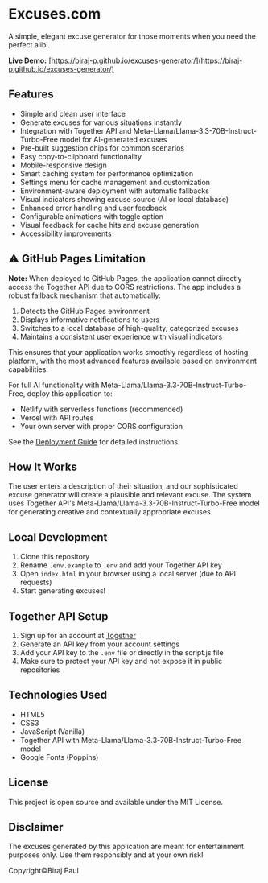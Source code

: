 # Excuses.com

A simple, elegant excuse generator for those moments when you need the perfect alibi.

**Live Demo:** [https://biraj-p.github.io/excuses-generator/](https://biraj-p.github.io/excuses-generator/)

## Features

- Simple and clean user interface
- Generate excuses for various situations instantly
- Integration with Together API and Meta-Llama/Llama-3.3-70B-Instruct-Turbo-Free model for AI-generated excuses
- Pre-built suggestion chips for common scenarios
- Easy copy-to-clipboard functionality
- Mobile-responsive design
- Smart caching system for performance optimization
- Settings menu for cache management and customization
- Environment-aware deployment with automatic fallbacks
- Visual indicators showing excuse source (AI or local database)
- Enhanced error handling and user feedback
- Configurable animations with toggle option
- Visual feedback for cache hits and excuse generation
- Accessibility improvements

## ⚠️ GitHub Pages Limitation

**Note:** When deployed to GitHub Pages, the application cannot directly access the Together API due to CORS restrictions. The app includes a robust fallback mechanism that automatically:

1. Detects the GitHub Pages environment
2. Displays informative notifications to users
3. Switches to a local database of high-quality, categorized excuses 
4. Maintains a consistent user experience with visual indicators

This ensures that your application works smoothly regardless of hosting platform, with the most advanced features available based on environment capabilities.

For full AI functionality with Meta-Llama/Llama-3.3-70B-Instruct-Turbo-Free, deploy this application to:
- Netlify with serverless functions (recommended)
- Vercel with API routes
- Your own server with proper CORS configuration

See the [Deployment Guide](deploy.html) for detailed instructions.

## How It Works

The user enters a description of their situation, and our sophisticated excuse generator will create a plausible and relevant excuse. The system uses Together API's Meta-Llama/Llama-3.3-70B-Instruct-Turbo-Free model for generating creative and contextually appropriate excuses.

## Local Development

1. Clone this repository
2. Rename `.env.example` to `.env` and add your Together API key
3. Open `index.html` in your browser using a local server (due to API requests)
4. Start generating excuses!

## Together API Setup

1. Sign up for an account at [Together](https://www.together.ai/)
2. Generate an API key from your account settings
3. Add your API key to the `.env` file or directly in the script.js file
4. Make sure to protect your API key and not expose it in public repositories

## Technologies Used

- HTML5
- CSS3
- JavaScript (Vanilla)
- Together API with Meta-Llama/Llama-3.3-70B-Instruct-Turbo-Free model
- Google Fonts (Poppins)

## License

This project is open source and available under the MIT License.

## Disclaimer

The excuses generated by this application are meant for entertainment purposes only. Use them responsibly and at your own risk!

Copyright©️Biraj Paul
